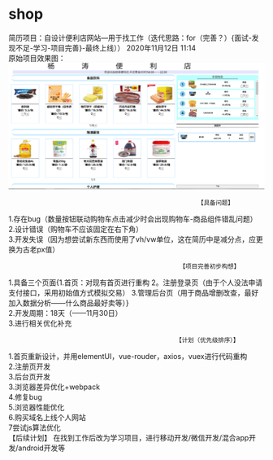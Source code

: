 # shop
简历项目：自设计便利店网站—用于找工作（迭代思路：for（完善？）{面试-发现不足-学习-项目完善}-最终上线））          2020年11月12日 11:14  
原始项目效果图：
![image](https://github.com/yt-fool/shop/blob/master/img1.png)  
                                                          
                                                        【具备问题】      
1.存在bug（数量按钮联动购物车点击减少时会出现购物车-商品组件错乱问题）    
2.设计错误（购物车不应该固定在右下角）  
3.开发失误（因为想尝试新东西而使用了vh/vw单位，这在简历中是减分点，应更换为古老px值）  

                                                   【项目完善初步构想】
1.具备三个页面{1.首页：对现有首页进行重构  2。注册登录页（由于个人没法申请支付接口，采用初始值方式模拟交易）  3.管理后台页（用于商品增删改查，最好加入数据分析——什么商品最好卖等）}    
2.开发周期：18天（——11月30日）  
3.进行相关优化补充  

                                                  【计划（优先级排序）】
1.首页重新设计，并用elementUI，vue-rouder，axios，vuex进行代码重构  
2.注册页开发  
3.后台页开发  
3.浏览器差异优化+webpack  
4.修复bug  
5.浏览器性能优化  
6.购买域名上线个人网站  
7尝试js算法优化  
                                                      【后续计划】
在找到工作后改为学习项目，进行移动开发/微信开发/混合app开发/android开发等  
